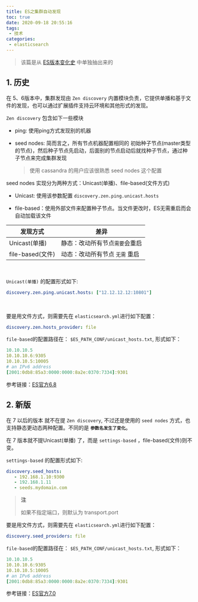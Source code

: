 ```yaml
---
title: ES之集群自动发现
toc: true
date: 2020-09-18 20:55:16
tags:
 - 技术
categories:
 - elasticsearch 
---
```




> 该篇是从 [ES版本变化史](http://blog.mugbya.me/2020/05/26/ES%E7%89%88%E6%9C%AC%E5%8F%98%E5%8C%96%E5%8F%B2/) 中单独抽出来的



## 1. 历史

在 5、6版本中，集群发现由 `Zen discovery` 内置模块负责，它提供单播和基于文件的发现，也可以通过扩展插件支持云环境和其他形式的发现。

`Zen discovery` 包含如下一些模块

- ping: 使用ping方式发现别的机器
- seed nodes: 简而言之，所有节点机器配置相同的 初始种子节点(master类型的节点)，然后种子节点先启动，后面别的节点启动后就找种子节点，通过种子节点来完成集群发现

  > 使用 cassandra 的用户应该很熟悉 seed nodes 这个配置



seed nodes 实现分为两种方式：Unicast(单播)、file-based(文件方式)

- Unicast: 使用该参数配置 `discovery.zen.ping.unicast.hosts`

- file-based：使用外部文件来配置种子节点。当文件更改时，ES无需重启而会自动加载该文件



| 发现方式         | 差异                           |
| ---------------- | ------------------------------ |
| Unicast(单播)    | 静态：改动所有节点`需要`会重启 |
| file-based(文件) | 动态：改动所有节点 `无需` 重启 |

    
<br>

`Unicast(单播)` 的配置形式如下:


```yaml
discovery.zen.ping.unicast.hosts: ["12.12.12.12:10801"]
```

<br>
                  

要是用文件方式，则需要先在 `elasticsearch.yml`进行如下配置：

```yaml
discovery.zen.hosts_provider: file
```



`file-based`的配置路径在： `$ES_PATH_CONF/unicast_hosts.txt`, 形式如下：

```yaml
10.10.10.5
10.10.10.6:9305
10.10.10.5:10005
# an IPv6 address
[2001:0db8:85a3:0000:0000:8a2e:0370:7334]:9301

```

参考链接：[ES官方6.8](https://www.elastic.co/guide/en/elasticsearch/reference/6.8/modules-discovery-zen.html)


## 2. 新版



在 7 以后的版本 就不在提 `Zen discovery`, 不过还是使用的 `seed nodes` 方式，也支持静态更动态两种配置。不同的是 **`参数名发生了变化`**。



在 7 版本就不提Unicast(单播) 了，而是 `settings-based` ，file-based(文件)则不变。



`settings-based` 的配置形式如下:

```yaml
discovery.seed_hosts:
   - 192.168.1.10:9300
   - 192.168.1.11 
   - seeds.mydomain.com 
```

>**注**
>
>如果不指定端口，则默认为 transport.port



要是用文件方式，则需要先在 `elasticsearch.yml`进行如下配置：

```yaml
discovery.seed_providers: file
```



`file-based`的配置路径在： `$ES_PATH_CONF/unicast_hosts.txt`, 形式如下：

```yaml
10.10.10.5
10.10.10.6:9305
10.10.10.5:10005
# an IPv6 address
[2001:0db8:85a3:0000:0000:8a2e:0370:7334]:9301
```

参考链接：[ES官方7.0](https://www.elastic.co/guide/en/elasticsearch/reference/7.8/modules-discovery-hosts-providers.html)








